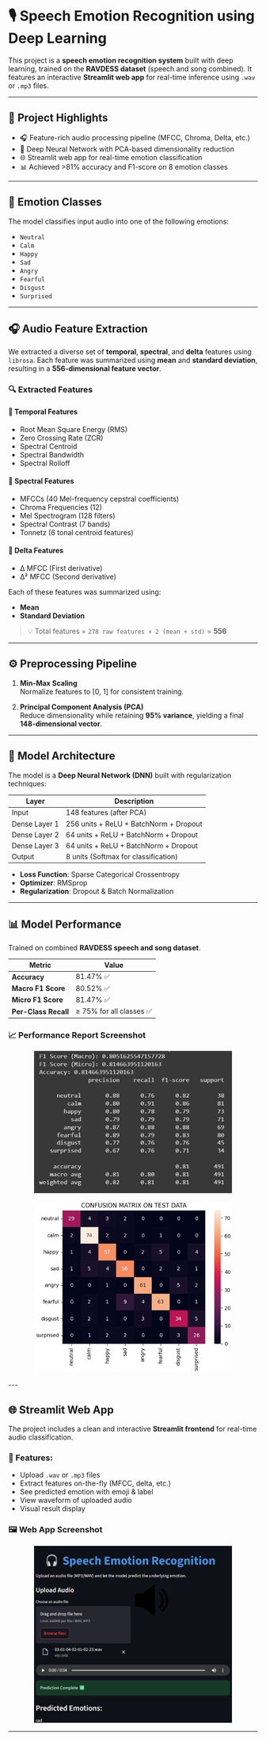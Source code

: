 # 🎙️ Speech Emotion Recognition using Deep Learning

This project is a **speech emotion recognition system** built with deep learning, trained on the **RAVDESS dataset** (speech and song combined). It features an interactive **Streamlit web app** for real-time inference using `.wav` or `.mp3` files.

---

## 🚀 Project Highlights

- 🎧 Feature-rich audio processing pipeline (MFCC, Chroma, Delta, etc.)
- 🧠 Deep Neural Network with PCA-based dimensionality reduction
- 🌐 Streamlit web app for real-time emotion classification
- 📊 Achieved >81% accuracy and F1-score on 8 emotion classes

---

## 🧪 Emotion Classes

The model classifies input audio into one of the following emotions:

- `Neutral`
- `Calm`
- `Happy`
- `Sad`
- `Angry`
- `Fearful`
- `Disgust`
- `Surprised`

---

## 🎧 Audio Feature Extraction

We extracted a diverse set of **temporal**, **spectral**, and **delta** features using `librosa`. Each feature was summarized using **mean** and **standard deviation**, resulting in a **556-dimensional feature vector**.

### 🔍 Extracted Features

#### 🔹 Temporal Features
- Root Mean Square Energy (RMS)
- Zero Crossing Rate (ZCR)
- Spectral Centroid
- Spectral Bandwidth
- Spectral Rolloff

#### 🔹 Spectral Features
- MFCCs (40 Mel-frequency cepstral coefficients)
- Chroma Frequencies (12)
- Mel Spectrogram (128 filters)
- Spectral Contrast (7 bands)
- Tonnetz (6 tonal centroid features)

#### 🔹 Delta Features
- Δ MFCC (First derivative)
- Δ² MFCC (Second derivative)

Each of these features was summarized using:
- **Mean**
- **Standard Deviation**

> 💡 Total features = `278 raw features × 2 (mean + std)` = **556**

---

## ⚙️ Preprocessing Pipeline

1. **Min-Max Scaling**  
   Normalize features to [0, 1] for consistent training.

2. **Principal Component Analysis (PCA)**  
   Reduce dimensionality while retaining **95% variance**, yielding a final **148-dimensional vector**.

---

## 🧠 Model Architecture

The model is a **Deep Neural Network (DNN)** built with regularization techniques:

| Layer        | Description                                  |
|--------------|----------------------------------------------|
| Input        | 148 features (after PCA)                     |
| Dense Layer 1| 256 units + ReLU + BatchNorm + Dropout       |
| Dense Layer 2| 64 units + ReLU + BatchNorm + Dropout        |
| Dense Layer 3| 64 units + ReLU + BatchNorm + Dropout        |
| Output       | 8 units (Softmax for classification)         |

- **Loss Function**: Sparse Categorical Crossentropy  
- **Optimizer**: RMSprop  
- **Regularization**: Dropout & Batch Normalization

---

## 📊 Model Performance

Trained on combined **RAVDESS speech and song dataset**.

| Metric              | Value     |
|---------------------|-----------|
| **Accuracy**        | 81.47% ✅ |
| **Macro F1 Score**  | 80.52% ✅ |
| **Micro F1 Score**  | 81.47% ✅ |
| **Per-Class Recall**| ≥ 75% for all classes ✅ |

### 📈 Performance Report Screenshot

<p align="center">
  <img src="Screenshot_performance.png" width="400" alt="Model performance metrics">
</p>
<p align="center">
  <img src="Screenshot_cm.png" width="400" alt="Model performance metrics">
</p>
---

## 🌐 Streamlit Web App

The project includes a clean and interactive **Streamlit frontend** for real-time audio classification.

### 🔧 Features:
- Upload `.wav` or `.mp3` files
- Extract features on-the-fly (MFCC, delta, etc.)
- See predicted emotion with emoji & label
- View waveform of uploaded audio
- Visual result display

### 🖼️ Web App Screenshot

<p align="center">
  <img src="Screenshot.png" width="400" alt="Streamlit app interface">
</p>

---


